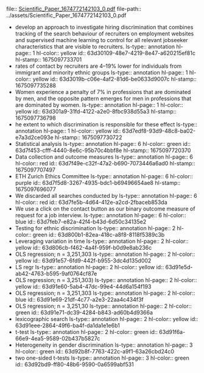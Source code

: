 file:: [Scientific_Paper_1674772142103_0.pdf](../assets/Scientific_Paper_1674772142103_0.pdf)
file-path:: ../assets/Scientific_Paper_1674772142103_0.pdf

- develop an approach to investigate hiring discrimination that combines tracking of the search behaviour of recruiters on employment websites and supervised machine learning to control for all relevant jobseeker characteristics that are visible to recruiters. 
  ls-type:: annotation
  hl-page:: 1
  hl-color:: yellow
  id:: 63d30109-48e7-4219-8e47-a620215ef81c
  hl-stamp:: 1675097733701
- rates of contact by recruiters are 4–19% lower for individuals from immigrant and minority ethnic groups
  ls-type:: annotation
  hl-page:: 1
  hl-color:: yellow
  id:: 63d3019b-c06e-4af2-81d6-be0633d9007c
  hl-stamp:: 1675097735288
- Women experience a penalty of 7% in professions that are dominated by men, and the opposite pattern emerges for men in professions that are dominated by women.
  ls-type:: annotation
  hl-page:: 1
  hl-color:: yellow
  id:: 63d301a9-31fd-4122-a2e0-8fbc938d55a3
  hl-stamp:: 1675097736798
- he extent to which discrimination is responsible for these effect
  ls-type:: annotation
  hl-page:: 1
  hl-color:: yellow
  id:: 63d7edf8-93d9-48c8-ba02-e7a3d2ce093e
  hl-stamp:: 1675097730722
- Statistical analysis
  ls-type:: annotation
  hl-page:: 6
  hl-color:: green
  id:: 63d7f453-cfff-4440-8e6c-95b70c4bbf8e
  hl-stamp:: 1675097720370
- Data collection and outcome measures
  ls-type:: annotation
  hl-page:: 6
  hl-color:: red
  id:: 63d7f49e-c32f-47a2-b690-7073446a6ad0
  hl-stamp:: 1675097707497
- ETH Zurich Ethics Committee
  ls-type:: annotation
  hl-page:: 6
  hl-color:: purple
  id:: 63d7f5d8-3267-4935-bdc1-b69496654ae8
  hl-stamp:: 1675097696077
- We discarded all searches conducted by
  ls-type:: annotation
  hl-page:: 6
  hl-color:: red
  id:: 63d7fe5b-4d64-412e-a2cd-2fbaceb853da
- We use a click on the contact button as our binary outcome measure of request for a job interview. 
  ls-type:: annotation
  hl-page:: 6
  hl-color:: blue
  id:: 63d7feb7-e82a-42f4-b43d-6d50c34135e2
- Testing for ethnic discrimination
  ls-type:: annotation
  hl-page:: 2
  hl-color:: green
  id:: 63d800b1-82ea-418c-a8f8-8118f5389c3b
- Leveraging variation in time
  ls-type:: annotation
  hl-page:: 2
  hl-color:: yellow
  id:: 63d806cb-f462-4a4f-959f-b0d9e8ab236c
- OLS regression; n = 3,251,303
  ls-type:: annotation
  hl-page:: 2
  hl-color:: yellow
  id:: 63d91e57-6fd9-442f-b955-3dc4d135d002
- LS regr
  ls-type:: annotation
  hl-page:: 2
  hl-color:: yellow
  id:: 63d91e5d-ab42-4763-b595-9af0764cf87e
- OLS regression; n = 3,251,303)
  ls-type:: annotation
  hl-page:: 2
  hl-color:: yellow
  id:: 63d91e60-5ab4-47dc-99e4-44d6a154f193
- OLS regression; n = 3,251,303
  ls-type:: annotation
  hl-page:: 2
  hl-color:: blue
  id:: 63d91e69-21df-4c77-a2e3-22aa4c434f3f
- OLS regression; n = 3,251,30
  ls-type:: annotation
  hl-page:: 2
  hl-color:: green
  id:: 63d91e71-dc39-4284-b843-ad60b4d9366a
- lexicographic search
  ls-type:: annotation
  hl-page:: 2
  hl-color:: yellow
  id:: 63d91eee-2864-49f6-ba4f-da1da1e1e6b1
- t-test 
  ls-type:: annotation
  hl-page:: 2
  hl-color:: green
  id:: 63d91f6a-66e9-4ea5-9589-02b437b5827c
- Heterogeneity in gender discrimination
  ls-type:: annotation
  hl-page:: 3
  hl-color:: green
  id:: 63d92b8f-7763-422c-a9f1-63a26cbd24c0
- two one-sided t-tests
  ls-type:: annotation
  hl-page:: 3
  hl-color:: green
  id:: 63d92bd9-ff80-48b6-9590-0a6599abf531